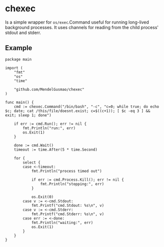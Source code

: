 # chexec

Is a simple wrapper for `os/exec`.Command useful for running long-lived background processes.
It uses channels for reading from the child process' stdout and stderr.

## Example

```golang
package main

import (
	"fmt"
	"os"
	"time"

	"github.com/MendelGusmao/chexec"
)

func main() {
	cmd := chexec.Command("/bin/bash", "-c", "c=0; while true; do echo $c; date; cat /this/file/doesnt.exist; c=$((c+1)); [ $c -eq 3 ] && exit; sleep 1; done")

	if err := cmd.Run(); err != nil {
		fmt.Println("run:", err)
		os.Exit(1)
	}

	done := cmd.Wait()
	timeout := time.After(5 * time.Second)

	for {
		select {
		case <-timeout:
			fmt.Println("process timed out")

			if err := cmd.Process.Kill(); err != nil {
				fmt.Println("stopping:", err)
			}

			os.Exit(0)
		case v := <-cmd.Stdout:
			fmt.Printf("cmd.Stdout: %s\n", v)
		case v := <-cmd.Stderr:
			fmt.Printf("cmd.Stderr: %s\n", v)
		case err := <-done:
			fmt.Println("waiting:", err)
			os.Exit(1)
		}
	}
}
```
